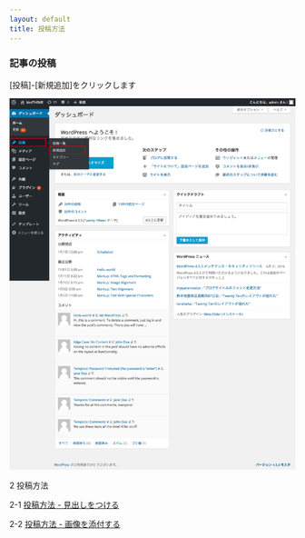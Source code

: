 ```yaml
---
layout: default
title: 投稿方法 
---
```


### 記事の投稿
[投稿]-[新規追加]をクリックします


![kana](./images/toukou.png)


2 投稿方法

2-1 [投稿方法 - 見出しをつける](./index-1.html)

2-2 [投稿方法 - 画像を添付する](./index-2.html)